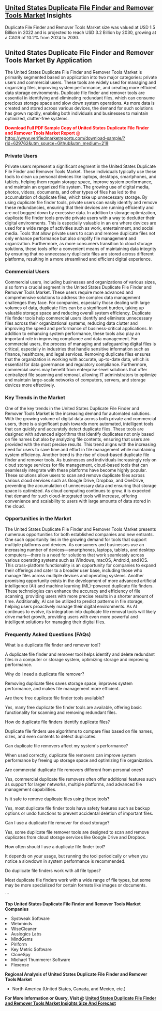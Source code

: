 <h2><a href="https://www.verifiedmarketreports.com/download-sample/?rid=629762&amp;utm_source=Github&amp;utm_medium=218" target="_blank">United States Duplicate File Finder and Remover Tools Market</a> Insights</h2><p>Duplicate File Finder and Remover Tools Market size was valued at USD 1.5 Billion in 2022 and is projected to reach USD 3.2 Billion by 2030, growing at a CAGR of 10.2% from 2024 to 2030.</p><p> <h2>United States Duplicate File Finder and Remover Tools Market By Application</h2> The United States Duplicate File Finder and Remover Tools Market is primarily segmented based on application into two major categories: private users and commercial users. These tools are widely used for managing and organizing files, improving system performance, and creating more efficient data storage environments. Duplicate file finder and remover tools are essential in identifying and eliminating redundant files, which can consume precious storage space and slow down system operations. As more data is created and stored across various devices, the demand for such solutions has grown rapidly, enabling both individuals and businesses to maintain optimized, clutter-free systems. <p><span class=""><span style="color: #ff0000;"><strong>Download Full PDF Sample Copy of United States Duplicate File Finder and Remover Tools Market Report</strong> @ </span><a href="https://www.verifiedmarketreports.com/download-sample/?rid=629762&amp;utm_source=Github&amp;utm_medium=218" target="_blank">https://www.verifiedmarketreports.com/download-sample/?rid=629762&amp;utm_source=Github&amp;utm_medium=218</a></span></p> <h3>Private Users</h3> Private users represent a significant segment in the United States Duplicate File Finder and Remover Tools Market. These individuals typically use these tools to clean up personal devices like laptops, desktops, smartphones, and tablets, helping them regain storage space, improve system performance, and maintain an organized file system. The growing use of digital media, photos, videos, documents, and other types of files has led to the accumulation of duplicate files, which take up unnecessary storage. By using duplicate file finder tools, private users can easily identify and remove these redundancies, ensuring that their devices are running efficiently and are not bogged down by excessive data. In addition to storage optimization, duplicate file finder tools provide private users with a way to declutter their digital environments. This is especially valuable in an era where devices are used for a wide range of activities such as work, entertainment, and social media. Tools that allow private users to scan and remove duplicate files not only enhance performance but also simplify file management and organization. Furthermore, as more consumers transition to cloud storage solutions, these tools offer a convenient means of maintaining data integrity by ensuring that no unnecessary duplicate files are stored across different platforms, resulting in a more streamlined and efficient digital experience. <h3>Commercial Users</h3> Commercial users, including businesses and organizations of various sizes, also form a crucial segment in the United States Duplicate File Finder and Remover Tools Market. These users require more advanced and comprehensive solutions to address the complex data management challenges they face. For companies, especially those dealing with large volumes of data, duplicate files can be a significant burden, taking up valuable storage space and reducing overall system efficiency. Duplicate file finder tools help commercial users identify and eliminate unnecessary files across their organizational systems, reducing data clutter and improving the speed and performance of business-critical applications. In addition to enhancing system performance, these tools also play an important role in improving compliance and data management. For commercial users, the process of managing and safeguarding digital files is critical, especially in industries that handle sensitive information such as finance, healthcare, and legal services. Removing duplicate files ensures that the organization is working with accurate, up-to-date data, which is essential for data governance and regulatory compliance. Furthermore, commercial users may benefit from enterprise-level solutions that offer centralized file scanning and removal, allowing IT administrators to optimize and maintain large-scale networks of computers, servers, and storage devices more effectively. <h3>Key Trends in the Market</h3> One of the key trends in the United States Duplicate File Finder and Remover Tools Market is the increasing demand for automated solutions. With the growing volume of digital data across both private and commercial users, there is a significant push towards more automated, intelligent tools that can quickly and accurately detect duplicate files. These tools are designed with advanced algorithms that identify duplicates not only based on file names but also by analyzing file contents, ensuring that users are provided with the most precise results. This trend aligns with the increasing need for users to save time and effort in file management while maintaining system efficiency. Another trend is the rise of cloud-based duplicate file finder and remover tools. As businesses and individuals increasingly rely on cloud storage services for file management, cloud-based tools that can seamlessly integrate with these platforms have become highly popular. These solutions allow users to scan and remove duplicate files across various cloud services such as Google Drive, Dropbox, and OneDrive, preventing the accumulation of unnecessary data and ensuring that storage space is optimized. As cloud computing continues to grow, it is expected that demand for such cloud-integrated tools will increase, offering convenience and scalability to users with large amounts of data stored in the cloud. <h3>Opportunities in the Market</h3> The United States Duplicate File Finder and Remover Tools Market presents numerous opportunities for both established companies and new entrants. One such opportunity lies in the growing demand for tools that support multiple platforms and devices. As consumers and businesses use an increasing number of devices—smartphones, laptops, tablets, and desktop computers—there is a need for solutions that work seamlessly across various operating systems such as Windows, macOS, Android, and iOS. This cross-platform functionality is an opportunity for companies to expand their offerings and cater to a broader user base, including those who manage files across multiple devices and operating systems. Another promising opportunity exists in the development of more advanced artificial intelligence (AI) and machine learning (ML)-powered duplicate file finders. These technologies can enhance the accuracy and efficiency of file scanning, providing users with more precise results in a shorter amount of time. Additionally, AI can be utilized to predict patterns in file storage, helping users proactively manage their digital environments. As AI continues to evolve, its integration into duplicate file removal tools will likely drive market growth, providing users with even more powerful and intelligent solutions for managing their digital files. <h3>Frequently Asked Questions (FAQs)</h3> <p>What is a duplicate file finder and remover tool?</p> <p>A duplicate file finder and remover tool helps identify and delete redundant files in a computer or storage system, optimizing storage and improving performance.</p> <p>Why do I need a duplicate file remover?</p> <p>Removing duplicate files saves storage space, improves system performance, and makes file management more efficient.</p> <p>Are there free duplicate file finder tools available?</p> <p>Yes, many free duplicate file finder tools are available, offering basic functionality for scanning and removing redundant files.</p> <p>How do duplicate file finders identify duplicate files?</p> <p>Duplicate file finders use algorithms to compare files based on file names, sizes, and even contents to detect duplicates.</p> <p>Can duplicate file removers affect my system's performance?</p> <p>When used correctly, duplicate file removers can improve system performance by freeing up storage space and optimizing file organization.</p> <p>Are commercial duplicate file removers different from personal ones?</p> <p>Yes, commercial duplicate file removers often offer additional features such as support for larger networks, multiple platforms, and advanced file management capabilities.</p> <p>Is it safe to remove duplicate files using these tools?</p> <p>Yes, most duplicate file finder tools have safety features such as backup options or undo functions to prevent accidental deletion of important files.</p> <p>Can I use a duplicate file remover for cloud storage?</p> <p>Yes, some duplicate file remover tools are designed to scan and remove duplicates from cloud storage services like Google Drive and Dropbox.</p> <p>How often should I use a duplicate file finder tool?</p> <p>It depends on your usage, but running the tool periodically or when you notice a slowdown in system performance is recommended.</p> <p>Do duplicate file finders work with all file types?</p> <p>Most duplicate file finders work with a wide range of file types, but some may be more specialized for certain formats like images or documents.</p> ```</p><p><strong>Top United States Duplicate File Finder and Remover Tools Market Companies</strong></p><div data-test-id=""><p><li>Systweak Software</li><li> Webminds</li><li> WiseCleaner</li><li> Auslogics Labs</li><li> MindGems</li><li> Piriform</li><li> Key Metric Software</li><li> CloneSpy</li><li> Michael Thummerer Software</li><li> Flexense</li></p><div><strong>Regional Analysis of&nbsp;United States Duplicate File Finder and Remover Tools Market</strong></div><ul><li dir="ltr"><p dir="ltr">North America&nbsp;(United States, Canada, and Mexico, etc.)</p></li></ul><p><strong>For More Information or Query, Visit @&nbsp;</strong><strong><a href="https://www.verifiedmarketreports.com/product/duplicate-file-finder-and-remover-tools-market/?utm_source=Github&amp;utm_medium=218" target="_blank">United States Duplicate File Finder and Remover Tools Market Insights Size And Forecast</a></strong></p></div>
